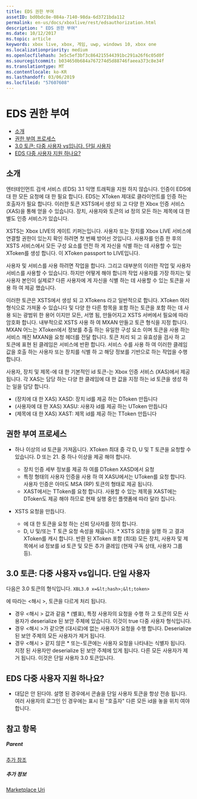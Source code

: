 ```yaml
---
title: EDS 권한 부여
assetID: bd0bdc8e-084a-7140-98da-6d3721bda112
permalink: en-us/docs/xboxlive/rest/edsauthorization.html
description: " EDS 권한 부여"
ms.date: 10/12/2017
ms.topic: article
keywords: xbox live, xbox, 게임, uwp, windows 10, xbox one
ms.localizationpriority: medium
ms.openlocfilehash: 3e5c5ef3bf3c864215544391bc291a26f6c05d0f
ms.sourcegitcommit: b034650b684a767274d5d88746faeea373c8e34f
ms.translationtype: MT
ms.contentlocale: ko-KR
ms.lasthandoff: 03/06/2019
ms.locfileid: "57607608"
---
```

# <a name="eds-authorization"></a>EDS 권한 부여
 
  * [소개](#ID4EN)
  * [권한 부여 프로세스](#ID4EFB)
  * [3.0 토큰: 다중 사용자 vs입니다. 단일 사용자](#ID4EEC)
  * [EDS 다중 사용자 지원 하나요?](#ID4EYC)
 
<a id="ID4EN"></a>

 
## <a name="introduction"></a>소개
 
엔터테인먼트 검색 서비스 (EDS) 3.1 익명 트래픽을 지원 하지 않습니다. 인증이 EDS에 대 한 모든 요청에 대 한 필요 합니다. EDS는 XToken 제대로 클라이언트를 인증 하는 호출자가 필요 합니다. 이러한 토큰 XSTS에서 생성 되 고 다양 한 Xbox 인증 서비스 (XAS)을 통해 얻을 수 있습니다. 장치, 사용자와 토큰의 id 정의 모든 하는 제목에 대 한 별도 인증 서비스가 있습니다.
 
XSTS는 Xbox LIVE의 게이트 키퍼는입니다. 사용자 또는 장치를 Xbox LIVE 서비스에 연결할 권한이 있는지 확인 하려면 첫 번째 방어선 것입니다. 사용자를 인증 한 후의 XSTS 서비스에서 모든 구성 요소를 안전 하 게 자신을 식별 하는 데 사용할 수 있는 XToken를 생성 합니다. 이 XToken passport to LIVE입니다.
 
사용자 및 서비스를 사용 하려면 작업을 합니다. 그리고 대부분의 이러한 작업 및 사용자 서비스를 사용할 수 있습니다. 하지만 어떻게 해야 합니까 작업 사용자를 가장 하지는 및 사용자 본인이 실제로? 다른 사용자에 게 자신을 식별 하는 데 사용할 수 있는 토큰을 사용 하 여 제공 했습니다.
 
이러한 토큰은 XSTS에서 생성 되 고 XTokens 라고 일반적으로 합니다. XToken 여러 형식으로 가져올 수 있습니다 및 다양 한 다른 항목을 포함 하는 토큰을 포함 하는 데 사용 되는 광범위 한 용어 이지만 모든, 서명 됨, 만들어지고 XSTS 서버에서 필요에 따라 암호화 합니다. 내부적으로 XSTS 사용 하 여 MXAN 만들고 토큰 형식을 지정 합니다. MXAN 어느는 XToken에서 정보를 추출 하는 유일한 구성 요소 이며 토큰을 사용 하는 서비스 깨진 MXAN을 요청 헤더를 전달 합니다. 토큰 처리 되 고 유효성을 검사 하 고 토큰에 표현 된 클레임은 서비스에 반환 합니다. 서비스 수를 사용 하 여 이러한 클레임 값을 호출 하는 사용자 또는 장치를 식별 하 고 해당 정보를 기반으로 하는 작업을 수행 합니다.
 
사용자, 장치 및 제목-에 대 한 기본적인 id 토큰-는 Xbox 인증 서비스 (XAS)에서 제공 됩니다. 각 XAS는 담당 하는 다양 한 클레임에 대 한 값을 지정 하는 id 토큰을 생성 하는 일을 담당 합니다.
 
   * (장치에 대 한 XAS) XASD: 장치 id를 제공 하는 DToken 만듭니다
   * (사용자에 대 한 XAS) XASU: 사용자 id를 제공 하는 UToken 만듭니다
   * (제목에 대 한 XAS) XAST: 제목 id를 제공 하는 TToken 만듭니다
   
<a id="ID4EFB"></a>

 
## <a name="authorization-process"></a>권한 부여 프로세스
 
   * 하나 이상의 id 토큰을 가져옵니다. XToken 최대 중 각 D, U 및 T 토큰을 요청할 수 있습니다. D 또는 21. 중 하나 이상을 제공 해야 합니다. 
     * 장치 인증 세부 정보를 제공 하 여를 DToken XASD에서 요청
     * 특정 형태의 사용자 인증을 사용 하 여 XASU에서는 UToken를 요청 합니다. 사용자 인증은 아마도 MSA (RP) 토큰의 형태로 제공 됩니다.
     * XAST에서는 TToken를 요청 합니다. 사용할 수 있는 제목을 XAST에는 DToken도 제공 해야 하므로 현재 실행 중인 플랫폼에 따라 달라 집니다.
  
   * XSTS 요청을 만듭니다.
 
     * 에 대 한 토큰을 요청 하는 신뢰 당사자를 정의 합니다.
     * D, U 및/또는 T 토큰 요청 속성을 채웁니다.
    * XSTS 요청을 실행 하 고 결과 XToken를 캐시 합니다. 반환 된 XToken 포함 (최대) 모든 장치, 사용자 및 제목에서 id 정보를 id 토큰 및 모든 추가 클레임 (현재 구독 상태, 사용자 그룹 등).
   
<a id="ID4EEC"></a>

 
## <a name="30-tokens-multiuser-vs-single-user"></a>3.0 토큰: 다중 사용자 vs입니다. 단일 사용자
 
다음은 3.0 토큰의 형식입니다. `XBL3.0 x=&lt;hash>;&lt;token>`
 
에 따라는 &lt;해시 >, 토큰을 다르게 처리 됩니다.
 
   * 경우 &lt;해시 > 값과 같음 * (별표), 특정 사용자의 요청을 수행 하 고 토큰의 모든 사용자가 deserialize 된 보안 주체에 있습니다. 이것이 true 다중 사용자 형식입니다.
   * 경우 &lt;해시 >가 같으면 (대시로)에 없는 사용자가 요청을 수행 합니다. Deserialize 된 보안 주체의 모든 사용자가 제거 됩니다.
   * 경우 &lt;해시 > 같지 않은 * 또는-토큰에는 사용자 요청을 나타내는 식별자 됩니다. 지정 된 사용자만 deserialize 된 보안 주체에 있게 됩니다. 다른 모든 사용자가 제거 됩니다. 이것은 단일 사용자 3.0 토큰입니다.
   
<a id="ID4EYC"></a>

 
## <a name="does-eds-support-multi-users"></a>EDS 다중 사용자 지원 하나요?
 * 대답은 안 된다야. 설명 된 경우에서 콘솔을 단일 사용자 토큰을 항상 전송 됩니다. 여러 사용자의 로그인 인 경우에는 표시 된 "호출자" 다른 모든 id을 놓을 위치 여야 합니다.
  
<a id="ID4E6C"></a>

 
## <a name="see-also"></a>참고 항목
 
<a id="ID4EBD"></a>

 
##### <a name="parent"></a>Parent  

[추가 참조](atoc-xboxlivews-reference-additional.md)

  
<a id="ID4END"></a>

 
##### <a name="further-information"></a>추가 정보 

[Marketplace Uri](../uri/marketplace/atoc-reference-marketplace.md)

   